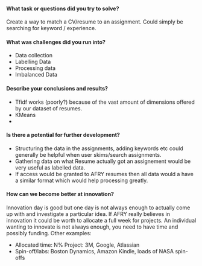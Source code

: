 #### What task or questions did you try to solve?
Create a way to match a CV/resume to an assignment. Could simply be searching for keyword / experience.

#### What was challenges did you run into?
- Data collection
- Labelling Data
- Processing data
- Imbalanced Data

#### Describe your conclusions and results?
- Tfidf works (poorly?) because of the vast amount of dimensions offered by our dataset of resumes.
- KMeans
-  

#### Is there a potential for further development?
- Structuring the data in the assignments, adding keywords etc could generally be helpful when user skims/search assignments.
- Gathering data on what Resume actually got an assignement would be very useful as labelled data.
- If access would be granted to AFRY resumes then all data would a have a similar format which would help processing greatly.

#### How can we become better at innovation?
Innovation day is good but one day is not always enough to actually come up with and investigate a particular idea. If AFRY really believes in innovation it could be worth to allocate a full week for projects. An individual wanting to innovate is not always enough, you need to have time and possibly funding.
Other examples:
- Allocated time: N% Project: 3M, Google, Atlassian
- Spin-off/labs: Boston Dynamics, Amazon Kindle, loads of NASA spin-offs
